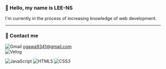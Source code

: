 ### 👤 Hello, my name is LEE-NS
I'm currently in the process of increasing knowledge of web development.

<hr>

### 🤝 Contact me

![Gmail](https://img.shields.io/badge/Gmail-D14836?style=for-the-badge&logo=gmail&logoColor=white&link="https://gmail.com") ogawa9341@gmail.com <br>
![Velog](http://img.shields.io/badge/-Velog-20C997?style=for-the-badge&link="https://velog.io/") 

![JavaScript](https://img.shields.io/badge/javascript-%23323330.svg?style=for-the-badge&logo=javascript&logoColor=%23F7DF1E) ![HTML5](https://img.shields.io/badge/html5-%23E34F26.svg?style=for-the-badge&logo=html5&logoColor=white) ![CSS3](https://img.shields.io/badge/css3-%231572B6.svg?style=for-the-badge&logo=css3&logoColor=white)



<!--
**LEE-NS/LEE-NS** is a ✨ _special_ ✨ repository because its `README.md` (this file) appears on your GitHub profile.

Here are some ideas to get you started:

- 🔭 I’m currently working on ...
- 🌱 I’m currently learning ...
- 👯 I’m looking to collaborate on ...
- 🤔 I’m looking for help with ...
- 💬 Ask me about ...
- 📫 How to reach me: ...
- 😄 Pronouns: ...
- ⚡ Fun fact: ...
-->
